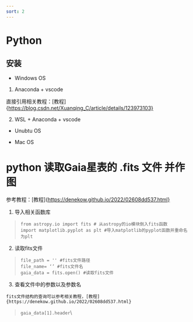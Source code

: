 ```yaml
---
sort: 2
---
```


# Python

## 安装

- Windows OS
1. Anaconda + vscode

直接引用相关教程：[教程]{https://blog.csdn.net/Xuanqing_C/article/details/123973103}

2. WSL + Anaconda + vscode

- Unubtu OS

- Mac OS







# python 读取Gaia星表的 .fits 文件 并作图
参考教程：[教程]{https://denekow.github.io/2022/02608dd537.html}

1. 导入相关函数库
> `from astropy.io import fits # 从astropy的io模块倒入fits函数`\
> `import matplotlib.pyplot as plt #导入matplotlib的pyplot函数并重命名为plt`

2. 读取fits文件
> `file_path = '' #fits文件路径`\
> `file_name= ‘’ #fits文件名`\
> `gaia_data = fits.open() #读取fits文件`

3. 查看文件中的参数以及参数名
```note
fits文件结构的查询可以参考相关教程，[教程]{https://denekow.github.io/2022/02608dd537.html}
```
> `gaia_data[1].header`\

